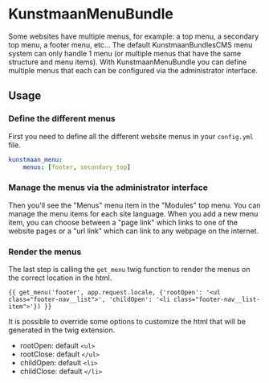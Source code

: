 # KunstmaanMenuBundle

Some websites have multiple menus, for example: a top menu, a secondary top menu, a footer menu, etc... The default
KunstmaanBundlesCMS menu system can only handle 1 menu (or multiple menus that have the same structure and menu items). 
With KunstmaanMenuBundle you can define multiple menus that each can be configured via the administrator interface.

## Usage

### Define the different menus

First you need to define all the different website menus in your `config.yml` file.

```yml
kunstmaan_menu:
    menus: [footer, secondary_top]
```

### Manage the menus via the administrator interface

Then you'll see the "Menus" menu item in the "Modules" top menu. You can manage the menu items for each site language.
When you add a new menu item, you can choose between a "page link" which links to one of the website pages or a 
"url link" which can link to any webpage on the internet.

### Render the menus

The last step is calling the `get_menu` twig function to render the menus on the correct location in the html.

```
{{ get_menu('footer', app.request.locale, {'rootOpen': '<ul class="footer-nav__list">', 'childOpen': '<li class="footer-nav__list-item">'}) }}
```

It is possible to override some options to customize the html that will be generated in the twig extension.

* rootOpen: default `<ul>`
* rootClose: default `</ul>`
* childOpen: default `<li>`
* childClose: default `</li>`
